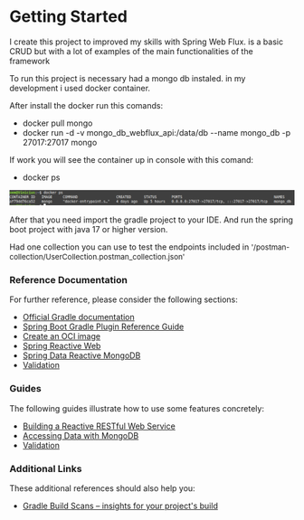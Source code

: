 # Getting Started

I create this project to improved my skills with Spring Web Flux. is a basic CRUD but with a lot of examples of the main functionalities of the framework

To run this project is necessary had a mongo db instaled. in my development i used docker container.

After install the docker run this comands:

* docker pull mongo
* docker run -d -v mongo_db_webflux_api:/data/db --name mongo_db -p 27017:27017 mongo

If  work you will see the container up in console with this comand:

* docker ps

![img.png](img/img.png)

After that you need import the gradle project to your IDE. And run the spring boot project with java 17 or higher version.

Had one collection you can use to test the endpoints included in <font size="2"> '/postman-collection/UserCollection.postman_collection.json' </font> 


### Reference Documentation
For further reference, please consider the following sections:

* [Official Gradle documentation](https://docs.gradle.org)
* [Spring Boot Gradle Plugin Reference Guide](https://docs.spring.io/spring-boot/docs/3.0.5/gradle-plugin/reference/html/)
* [Create an OCI image](https://docs.spring.io/spring-boot/docs/3.0.5/gradle-plugin/reference/html/#build-image)
* [Spring Reactive Web](https://docs.spring.io/spring-boot/docs/3.0.5/reference/htmlsingle/#web.reactive)
* [Spring Data Reactive MongoDB](https://docs.spring.io/spring-boot/docs/3.0.5/reference/htmlsingle/#data.nosql.mongodb)
* [Validation](https://docs.spring.io/spring-boot/docs/3.0.5/reference/htmlsingle/#io.validation)

### Guides
The following guides illustrate how to use some features concretely:

* [Building a Reactive RESTful Web Service](https://spring.io/guides/gs/reactive-rest-service/)
* [Accessing Data with MongoDB](https://spring.io/guides/gs/accessing-data-mongodb/)
* [Validation](https://spring.io/guides/gs/validating-form-input/)

### Additional Links
These additional references should also help you:

* [Gradle Build Scans – insights for your project's build](https://scans.gradle.com#gradle)
